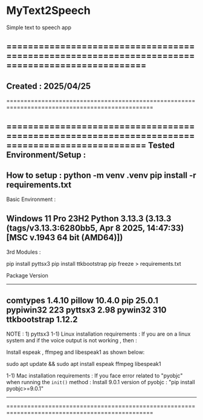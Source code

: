 # MyText2Speech
Simple text to speech app

================================================================================================
------------------------------------------------------------------------------------------------
Created : 2025/04/25
------------------------------------------------------------------------------------------------
================================================================================================

================================================================================================
Tested Environment/Setup :
------------------------------------------------------------------------------------------------
How to setup :
python -m venv .venv
pip install -r requirements.txt
------------------------------------------------------------------------------------------------
Basic Environment :

Windows 11 Pro 23H2
Python 3.13.3 (3.13.3 (tags/v3.13.3:6280bb5, Apr  8 2025, 14:47:33) [MSC v.1943 64 bit (AMD64)])
------------------------------------------------------------------------------------------------
3rd Modules :

pip install pyttsx3
pip install ttkbootstrap
pip freeze > requirements.txt

Package      Version
------------ -------
comtypes     1.4.10
pillow       10.4.0
pip          25.0.1
pypiwin32    223
pyttsx3      2.98
pywin32      310
ttkbootstrap 1.12.2
------------------------------------------------------------------------------------------------
NOTE :
1)
pyttsx3
1-1) Linux installation requirements :
If you are on a linux system and if the voice output is not working , then :

Install espeak , ffmpeg and libespeak1 as shown below:

sudo apt update && sudo apt install espeak ffmpeg libespeak1

1-1) Mac installation requirements :
If you face error related to "pyobjc" when running the `init()` method :
Install 9.0.1 version of pyobjc : "pip install pyobjc>=9.0.1"

------------------------------------------------------------------------------------------------
================================================================================================
